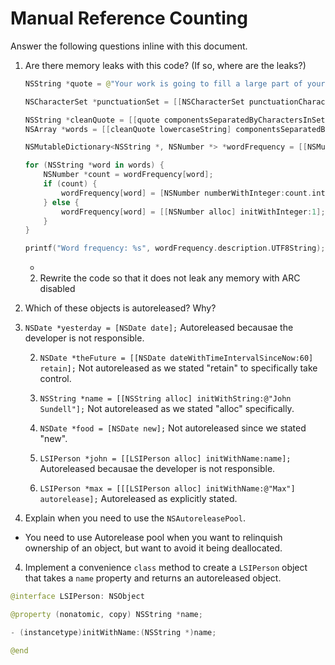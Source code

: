 # Manual Reference Counting

Answer the following questions inline with this document.

1. Are there memory leaks with this code? (If so, where are the leaks?)

	```swift
	NSString *quote = @"Your work is going to fill a large part of your life, and the only way to be truly satisfied is to do what you believe is great work. And the only way to do great work is to love what you do. If you haven't found it yet, keep looking. Don't settle. As with all matters of the heart, you'll know when you find it. - Steve Jobs";

	NSCharacterSet *punctuationSet = [[NSCharacterSet punctuationCharacterSet] retain];

	NSString *cleanQuote = [[quote componentsSeparatedByCharactersInSet:punctuationSet] componentsJoinedByString:@""];
	NSArray *words = [[cleanQuote lowercaseString] componentsSeparatedByString:@" "];

	NSMutableDictionary<NSString *, NSNumber *> *wordFrequency = [[NSMutableDictionary alloc] init];

	for (NSString *word in words) {
		NSNumber *count = wordFrequency[word];
		if (count) {
			wordFrequency[word] = [NSNumber numberWithInteger:count.integerValue + 1];
		} else {
			wordFrequency[word] = [[NSNumber alloc] initWithInteger:1];
		}
	}

	printf("Word frequency: %s", wordFrequency.description.UTF8String);
	```
    
    -

	2. Rewrite the code so that it does not leak any memory with ARC disabled

2. Which of these objects is autoreleased?  Why?

1. `NSDate *yesterday = [NSDate date];` Autoreleased becausae the developer is not responsible.
	
	2. `NSDate *theFuture = [[NSDate dateWithTimeIntervalSinceNow:60] retain];` Not autoreleased as we stated "retain" to specifically take control.
	
	3. `NSString *name = [[NSString alloc] initWithString:@"John Sundell"];` Not autoreleased as we stated "alloc" specifically.
	
	4. `NSDate *food = [NSDate new];` Not autoreleased since we stated "new".
	
	5. `LSIPerson *john = [[LSIPerson alloc] initWithName:name];` Autoreleased becausae the developer is not responsible.
	
	6. `LSIPerson *max = [[[LSIPerson alloc] initWithName:@"Max"] autorelease];` Autoreleased as explicitly stated.

3. Explain when you need to use the `NSAutoreleasePool`.
- You need to use Autorelease pool when you want to relinquish ownership of an object, but want to avoid it being deallocated.


4. Implement a convenience `class` method to create a `LSIPerson` object that takes a `name` property and returns an autoreleased object.

```swift
@interface LSIPerson: NSObject

@property (nonatomic, copy) NSString *name;

- (instancetype)initWithName:(NSString *)name;

@end
```
